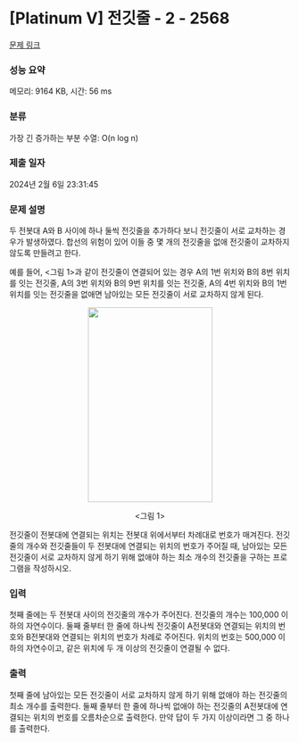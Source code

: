 # [Platinum V] 전깃줄 - 2 - 2568 

[문제 링크](https://www.acmicpc.net/problem/2568) 

### 성능 요약

메모리: 9164 KB, 시간: 56 ms

### 분류

가장 긴 증가하는 부분 수열: O(n log n)

### 제출 일자

2024년 2월 6일 23:31:45

### 문제 설명

<p>두 전봇대 A와 B 사이에 하나 둘씩 전깃줄을 추가하다 보니 전깃줄이 서로 교차하는 경우가 발생하였다. 합선의 위험이 있어 이들 중 몇 개의 전깃줄을 없애 전깃줄이 교차하지 않도록 만들려고 한다.</p>

<p>예를 들어, <그림 1>과 같이 전깃줄이 연결되어 있는 경우 A의 1번 위치와 B의 8번 위치를 잇는 전깃줄, A의 3번 위치와 B의 9번 위치를 잇는 전깃줄, A의 4번 위치와 B의 1번 위치를 잇는 전깃줄을 없애면 남아있는 모든 전깃줄이 서로 교차하지 않게 된다. </p>

<p style="text-align: center;"><img alt="" src="https://upload.acmicpc.net/854620e2-d10b-4bb6-84f0-0dd4b89bfb13/-/preview/" style="width: 223px; height: 349px;"></p>

<p style="text-align: center;"><그림 1></p>

<p>전깃줄이 전봇대에 연결되는 위치는 전봇대 위에서부터 차례대로 번호가 매겨진다. 전깃줄의 개수와 전깃줄들이 두 전봇대에 연결되는 위치의 번호가 주어질 때, 남아있는 모든 전깃줄이 서로 교차하지 않게 하기 위해 없애야 하는 최소 개수의 전깃줄을 구하는 프로그램을 작성하시오.</p>

### 입력 

 <p>첫째 줄에는 두 전봇대 사이의 전깃줄의 개수가 주어진다. 전깃줄의 개수는 100,000 이하의 자연수이다. 둘째 줄부터 한 줄에 하나씩 전깃줄이 A전봇대와 연결되는 위치의 번호와 B전봇대와 연결되는 위치의 번호가 차례로 주어진다. 위치의 번호는 500,000 이하의 자연수이고, 같은 위치에 두 개 이상의 전깃줄이 연결될 수 없다. </p>

### 출력 

 <p>첫째 줄에 남아있는 모든 전깃줄이 서로 교차하지 않게 하기 위해 없애야 하는 전깃줄의 최소 개수를 출력한다. 둘째 줄부터 한 줄에 하나씩 없애야 하는 전깃줄의 A전봇대에 연결되는 위치의 번호를 오름차순으로 출력한다. 만약 답이 두 가지 이상이라면 그 중 하나를 출력한다.</p>

